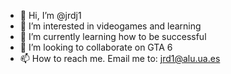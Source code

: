 - 👋 Hi, I’m @jrdj1
- 👀 I’m interested in videogames and learning
- 🌱 I’m currently learning how to be successful
- 💞️ I’m looking to collaborate on GTA 6
- 📫 How to reach me. Email me to: jrd1@alu.ua.es

<!---
jrdj1/jrdj1 is a ✨ special ✨ repository because its `README.md` (this file) appears on your GitHub profile.
You can click the Preview link to take a look at your changes.
--->
